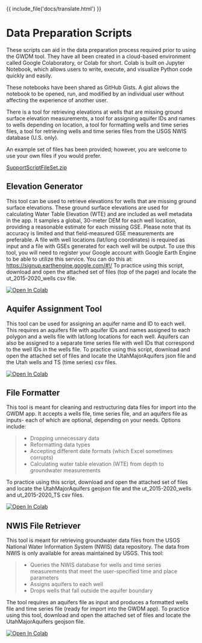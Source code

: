 {{ include_file('docs/translate.html') }}

# **Data Preparation Scripts**

These scripts can aid in the data preparation process required prior to
using the GWDM tool. They have all been created in a cloud-based
environment called Google Colaboratory, or Colab for short. Colab is
built on Jupyter Notebook, which allows users to write, execute, and
visualize Python code quickly and easily.

These notebooks have been shared as GitHub Gists. A gist allows the
notebook to be opened, run, and modified by an individual user without
affecting the experience of another user.

There is a tool for retrieving elevations at wells that are missing
ground surface elevation measurements, a tool for assigning aquifer IDs
and names to wells depending on location, a tool for formatting wells
and time series files, a tool for retrieving wells and time series files
from the USGS NWIS database (U.S. only).

An example set of files has been provided; however, you are welcome to
use your own files if you would prefer.

[SupportScriptFileSet.zip](test_files/SupportScriptFileSet.zip)

## **Elevation Generator**

This tool can be used to retrieve elevations for wells that are missing
ground surface elevations. These ground surface elevations are used for
calculating Water Table Elevation (WTE) and are included as well
metadata in the app. It samples a global, 30-meter DEM for each well
location, providing a reasonable estimate for each missing GSE. Please
note that its accuracy is limited and that field-measured GSE
measurements are preferable. A file with well locations (lat/long
coordinates) is required as input and a file with GSEs generated for
each well will be output. To use this tool, you will need to register
your Google account with Google Earth Engine to be able to utilize this
service. You can do this at: <https://signup.earthengine.google.com/#!/>
To practice using this script, download and open the attached set of
files (top of the page) and locate the ut_2015-2020_wells csv file.

<a href="https://colab.research.google.com/github/BYU-Hydroinformatics/gwdm-notebooks/blob/main/elevation_generator_using_google_ee.ipynb" target="_blank">
<img src="https://colab.research.google.com/assets/colab-badge.svg" alt="Open In Colab">
</a>

## **Aquifer Assignment Tool**

This tool can be used for assigning an aquifer name and ID to each well.
This requires an aquifers file with aquifer IDs and names assigned to
each polygon and a wells file with lat/long locations for each well.
Aquifers can also be assigned to a separate time series file with well
IDs that correspond to the well IDs in the wells file. To practice using
this script, download and open the attached set of files and locate the
UtahMajorAquifers json file and the Utah wells and TS (time series) csv
files.

<a href="https://colab.research.google.com/github/BYU-Hydroinformatics/gwdm-notebooks/blob/main/aquifer_assignment_tool.ipynb" target="_blank">
<img src="https://colab.research.google.com/assets/colab-badge.svg" alt="Open In Colab">
</a>

## **File Formatter**

This tool is meant for cleaning and restructuring data files for import
into the GWDM app. It accepts a wells file, time series file, and an
aquifers file as inputs- each of which are optional, depending on your
needs. Options include:

> -   Dropping unnecessary data
> -   Reformatting data types
> -   Accepting different date formats (which Excel sometimes corrupts)
> -   Calculating water table elevation (WTE) from depth to groundwater
>     measurements

To practice using this script, download and open the attached set of
files and locate the UtahMajorAquifers geojson file and the
ut_2015-2020_wells and ut_2015-2020_TS csv files.

<a href="https://colab.research.google.com/github/BYU-Hydroinformatics/gwdm-notebooks/blob/main/file_formatter.ipynb" target="_blank">
<img src="https://colab.research.google.com/assets/colab-badge.svg" alt="Open In Colab">
 </a>

## **NWIS File Retriever**

This tool is meant for retrieving groundwater data files from the USGS
National Water Information System (NWIS) data repository. The data from
NWIS is only available for areas maintained by USGS. This tool:

> -   Queries the NWIS database for wells and time series measurements
>     that meet the user-specified time and place parameters
> -   Assigns aquifers to each well
> -   Drops wells that fall outside the aquifer boundary

The tool requires an aquifers file as input and produces a formatted
wells file and time series file (ready for import into the GWDM app). To
practice using this tool, download and open the attached set of files
and locate the UtahMajorAquifers geojson file.

<a href="https://colab.research.google.com/github/BYU-Hydroinformatics/gwdm-notebooks/blob/main/nwis_file_retriever.ipynb" target="_blank">
<img src="https://colab.research.google.com/assets/colab-badge.svg" alt="Open In Colab">
</a>
